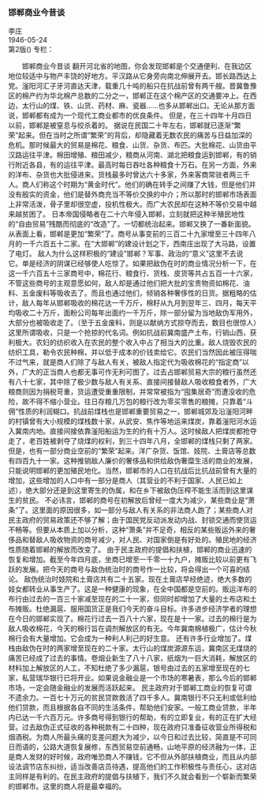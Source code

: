 ### 邯郸商业今昔谈  
李庄  
1946-05-24  
第2版()
专栏：

　　邯郸商业今昔谈
    翻开河北省的地图，你会发现邯郸是个交通便利、在我边区地位较适中与物产丰饶的好地方。平汉路从它身旁向南北伸展开去。邯长路西达上党。滏阳河汇子牙河直达天津，载重几十吨的船只在抗战前曾有两千艘。晋冀鲁豫区的棉产约为华北棉产总数的二分之一，邯郸正在这个棉产区的交通要冲上。在西边，太行山的煤、铁、山货、药材、麻、瓷器……也多从邯郸出口。无论从那方面说，邯郸都有成为一个现代工商业都市的优良条件。
    但是，在三十四年十月四日以前，邯郸是被窒息与绞杀着的。
    据说在民国二十年左右，邯郸就已逐渐“繁荣”起来。但在当时之所谓“繁荣”的背后，却隐藏着无数农民的痛苦与日益加深的危机。那时候最大的贸易是棉花、粮食、山货、杂货、布匹。大批棉花、山货由平汉路运往平津。棉田增殖、粮田减少，粮商从河南、湖北把粮食运到邯郸，有的销行附近各县，有的运往平津。最高时每日吞吐各种粮食十万石。在另一方面，外来的洋布、杂货也大批侵进来。货栈最多时曾达六十多家，外来客商常驻者两三千人。商人们称这个时期为“黄金时代”。他们的确在转手之间赚了大钱，但是他们并没有殷实的资金，他们是替外商充当不等价交换的中介；所以那时的邯郸市场表面上非常活泼，骨子里却很空虚，投机性极大。而广大农民却在这种不等价交易中越来越贫困了。
    日本帝国侵略者在二十六年侵入邯郸，立刻就把这种半殖民地性的“自由贸易”残酷而彻底的“改造”了。一切都统治起来。邯郸又换了一番新面貌。
    从表面上看，邯郸是更加“繁荣”了。商号从事变前的三百二十九家增至三十四年八月的一千六百五十二家。在“大邯郸”的建设计划之下，西南庄出现了大马路，设置了电灯。
    敌人为什么这样积极的“建设”邯郸？军事、政治的“意义”这里不去说它。单是经济的阴谋已经够使人吃惊了。如果把敌伪在时的商业情况分析一下，在这一千六百五十三家商号中，棉花行、粮食行、货栈、皮货等共占五百一十六家，不管这些商号的主观意愿如何，敌人却是通过他们把大批的宝贵物资如棉花、油料、五金废料等吸收去了。而且也通过他们，倾销各种奢侈性的日货。据粗略的估计，敌人每年从邯郸吸收的棉花达一千万斤，棉籽从九月到翌年三、四月，每天平均吸收二十万斤，面粉公司每年出面约一千万斤，除一部分留为当地敌伪军用外，大部分也被吸收走了。（至于五金废料，则是以献纳方式掠夺而去，数目也很惊人）这里所谓吸收，只是一个抢掠的代名词。例如抗战前冀南盛产土布，行销山西，获利极大。农妇的纺织收入在农民的整个收入中占了相当大的比重。敌人烧毁农民的纺织工具，勒令农民种棉，并以低于成本的价钱卖给它。农民们当然因此被压得喘不过气来，就是商人们除了与敌人有关，被敌人指定代为吸收棉花的“指定商”以外，广大的正当商人也都无事可作无利可图了。过去占邯郸贸易大宗的粮行虽然还有八十七家，其中除了极少数与敌人有关系、直接间接替敌人吸收粮食者外，广大粮商则因为捐税苛重，货运遭受重重限制，并常常被指为“囤集居奇”而遭没收的危险，故不得不缩小营业。往日存粮几万包的粮行改为零买零售的粮摊，只靠着“斗佣”性质的利润糊口。抗战前煤栈也是邯郸重要贸易之一，邯郸城郊及沿滏阳河畔的村镇曾有大小规模的煤栈数十家，从武安、焦作等地运来煤炭，靠着滏阳河水运入冀南内地。直接间接依靠滏阳船运为生的约有十万人。这时候敌人把煤炭都抢夺走了，老百姓被剥夺了烧煤的权利，到三十四年八月，全邯郸的煤栈只剩了两家。
    但是，也有一部分商业空前的“繁荣”起来。洋广杂货、饭馆、妓院、土膏店等总数有四百九十一家。这种推销敌人廉价的奢侈品和供给敌伪奢糜生活的商业的发展，只能说明邯郸的更加殖民地化。当然，邯郸市的人口在抗战后比抗战前曾有大量的增加，这些增加的人口中有一部分是商人（其营业的不利于国家、人民已如上述），绝大部分还是到这里寄生的伪属，和在乡下被敌伪压榨不能生活而到这里谋生的贫民。
    不必讳言，邯郸的商号在初解放后曾经一度大为减少，某些商业是“萧条”了。这里面的原因很多，如一部分与敌人有关系的非法商人跑了；某些商人对民主政府的贸易政策还不够了解；由于国民党反动派发动内战、封锁交通而使货运不畅等。但要从本质上加以分析，这种“萧条”并不足奇，相反的某些贩运外来的奢侈品和替敌人吸收物资的商号减少，对人民、对国家倒是有好处的。殖民地的经济性质随着邯郸的解放而改变了。
    由于民主政府的提倡和扶植，邯郸的商业迅速的恢复和增加。截至今年四月底，坐商已增至一千零一十九户，摊贩比较以前更有飞跃的发展。把今天的商号与敌伪统治时的商号作一比较，将会得出一个可喜的结论。
    敌伪统治时妓院和土膏店共有二十五家。现在土膏店早经绝迹，绝大多数的妓女都转业从事生产了。这是一种健康的现象，在全中国都是空前的。贩运洋布的布行由过去的一百三十家减至现在的二十一家，但同时却增加了大量的土布店和土布摊贩。杜绝漏扈、服用国货正是我们今天的奋斗目标。许多进步经济学者的理想在今日的邯郸实现了。棉花行过去一百八十六家，现在是十一家。过去的棉行是为敌人吸收棉花，今天的棉行旨在调剂解放区的有无。今年冀南棉植极广，估计今秋棉行会有大量增加。它会成为一种利人利己的好生意。
    还有许多行业增加了。煤栈由敌伪在时的两家增至现在的二十家。太行山的煤炭源源东运，冀南区无煤烧的痛苦已经成了过去的事情。卷烟业新生了八十八家，纸烟为一巨大消耗，解放区的材料加上解放区的人工，不知杜绝了多少漏扈，银号由过去的五家增至现在的七家，私营瑞华银行已将开业。如果说金融业是一个市场的寒暑表，那么今后的邯郸市场，一定会随金融业的发展而活跃起来。
    民主政府对于邯郸工商业的恢复可谓不遗余力。一百七十万元的贫民贷款救活了四千多人。冀南银行不只无利或低利给他们贷款，而且根据各自不同的生活条件，帮助他们安家。一般工商业贷款，半年内已达一千六百万元。许多商号得到银行的帮助，有的立即复业，有的正在扩大经营。过去敌伪正式征收的各种税款有二十四种，现在政府只准备征收营业所得税和烟酒税。为商人所最头痛的支差问题大为减少，以今日和过去比较，简直是不可同日而语的，公路大道恢复展修，东西贸易空前通畅，山地平原的经济融为一体，正是商人发财的好时候，政府唯恐商人不赚钱，它不但从外部扶植商业，而且从内部设法调节店东纠纷，适当改善店员待遇，提高他们的工作积极性与责任心，这对店主同样是有利的。在民主政府的提倡与扶植下，我们不久就会看到一个崭新而繁荣的邯郸市。这里的商人将是最幸福的。  
